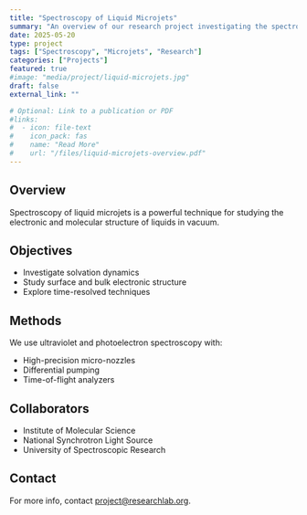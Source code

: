 ```yaml
---
title: "Spectroscopy of Liquid Microjets"
summary: "An overview of our research project investigating the spectroscopic properties of liquid microjets."
date: 2025-05-20
type: project
tags: ["Spectroscopy", "Microjets", "Research"]
categories: ["Projects"]
featured: true
#image: "media/project/liquid-microjets.jpg"
draft: false
external_link: ""

# Optional: Link to a publication or PDF
#links:
#  - icon: file-text
#    icon_pack: fas
#    name: "Read More"
#    url: "/files/liquid-microjets-overview.pdf"
---
```


## Overview

Spectroscopy of liquid microjets is a powerful technique for studying the electronic and molecular structure of liquids in vacuum.

## Objectives

- Investigate solvation dynamics  
- Study surface and bulk electronic structure  
- Explore time-resolved techniques

## Methods

We use ultraviolet and photoelectron spectroscopy with:

- High-precision micro-nozzles  
- Differential pumping  
- Time-of-flight analyzers

## Collaborators

- Institute of Molecular Science  
- National Synchrotron Light Source  
- University of Spectroscopic Research

## Contact

For more info, contact [project@researchlab.org](mailto:project@researchlab.org).